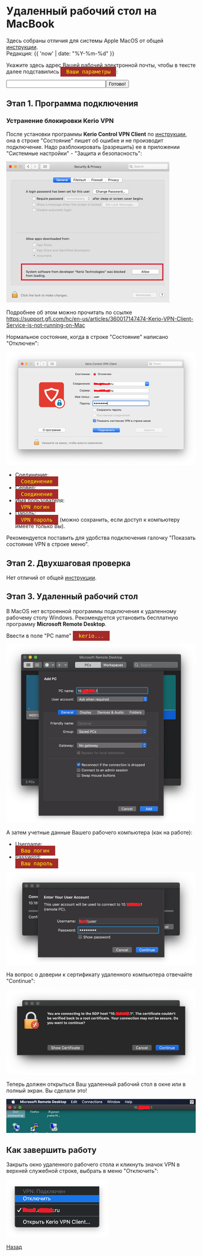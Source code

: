 ---
---
# Удаленный рабочий стол на MacBook

Здесь собраны отличия для системы Apple MacOS от общей [инструкции][back].  
Редакция: {{ 'now' | date: "%Y-%m-%d" }}

Укажите здесь адрес Вашей рабочей электронной почты, чтобы в тексте далее
подставились <span class="code">Ваши параметры</span>:

<script>function calc(){
var x=/(.+)@(..(.+)\..+)/;
var e=document.getElementById("email").value;
document.getElementById("p0").innerHTML=e.replace(x,'$3');
document.getElementById("p1").innerHTML=e.replace(x,'mail.$2');
document.getElementById("p2").innerHTML=e.replace(x,'$1');
document.getElementById("p3").innerHTML='VPN пароль ***';
document.getElementById("p4").innerHTML=e.replace(x,'kerio.$2');
document.getElementById("p5").innerHTML=e.replace(x,'$3\\$1');
document.getElementById("p6").innerHTML='Ваш пароль ***';
}</script>
<style>.code {
background-color: brown; color: yellow; font-family: monospace; padding: 5px 15px;
}</style>
<input type="text" size="30" id="email" /><button onClick="calc();">Готово!</button>

## Этап 1. Программа подключения

### Устранение блокировки Kerio VPN

После установки программы **Kerio Control VPN Client** по [инструкции][download],
она в строке "Состояние" пишет об ошибке и не производит подключение.
Надо разблокировать (разрешить) ее в приложении "Системные настройки" -
"Защита и безопасность":

![pic-unblock]

Подробнее об этом можно прочитать по ссылке
<https://support.gfi.com/hc/en-us/articles/360017147474-Kerio-VPN-Client-Service-is-not-running-on-Mac>

Нормальное состояние, когда в строке "Состояние" написано "Отключен":

![pic-connect-mac]

* Соединение:  
<span id="p0" class="code">Соединение</span>
* Сервер:  
<span id="p1" class="code">Соединение</span>
* Имя пользователя:  
<span id="p2" class="code">VPN логин</span>
* Пароль:  
<span id="p3" class="code">VPN пароль</span> (можно сохранить,
если доступ к компьютеру имеете только Вы).

Рекомендуется поставить для удобства подключения галочку "Показать состояние
VPN в строке меню".

## Этап 2. Двухшаговая проверка

Нет отличий от общей [инструкции][back].

## Этап 3. Удаленный рабочий стол

В MacOS нет встроенной программы подключения к удаленному рабочему столу
Windows. Рекомендуется установить бесплатную программу **Microsoft Remote
Desktop**.

Ввести в поле "PC name" <span id="p4" class="code">kerio...</span>

![pic-rdp-mac]

А затем учетные данные Вашего рабочего компьютера (как на работе):

* Username:  
<span id="p5" class="code">Ваш логин</span>
* Password:  
<span id="p6" class="code">Ваш пароль</span>

![pic-user2-mac]

На вопрос о доверии к сертификату удаленного компьютера отвечайте "Continue":

![pic-pc2-mac]

Теперь должен открыться Ваш удаленный рабочий стол в окне или в полный экран.
Вы сделали это!

![pic-desktop-mac]

## Как завершить работу

Закрыть окно удаленного рабочего стола и кликнуть значок VPN в верхней
служебной строке, выбрать в меню "Отключить":

![pic-disconnect-mac]

[Назад][back]

[download]: /vpn/download "Скачать"
[back]: /vpn "Основная инструкция"

[pic-unblock]: /assets/img/KerioVPN_Mac.jpg "Как разблокировать"
[pic-connect-mac]: /assets/img/connect-mac.png "Как подключиться"
[pic-rdp-mac]: /assets/img/rdp-mac.png "Как добавить новый PC"
[pic-user2-mac]: /assets/img/user2-mac.png "Как ввести учетные данные"
[pic-pc2-mac]: /assets/img/pc2-mac.png "Как игнорировать предупреждение"
[pic-desktop-mac]: /assets/img/desktop-mac.png "Удаленный рабочий стол Windows"
[pic-disconnect-mac]: /assets/img/disconnect-mac.png "Меню отключения в VPN"
